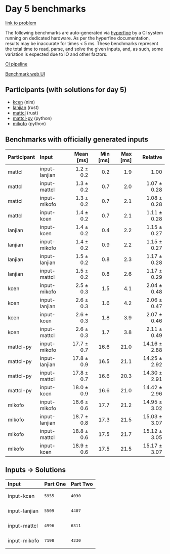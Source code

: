 # Day 5 benchmarks

[link to problem](https://adventofcode.com/2024/day/5)

The following benchmarks are auto-generated via
[hyperfine](https://github.com/sharkdp/hyperfine) by a CI system running on
dedicated hardware. As per the hyperfine documentation, results may be
inaccurate for times < 5 ms. These benchmarks represent the total time to read,
parse, and solve the given inputs, and, as such, some variation is expected due
to IO and other factors.

[CI pipeline](http://ci.papercode.net:8080/teams/main/pipelines/aoc2024)

[Benchmark web UI](https://aoc.ancalagon.black)


## Participants (with solutions for day 5)

- [kcen](https://github.com/kcen/aoc2024) (nim)
- [lanjian](https://github.com/lanjian/aoc-2024) (rust)
- [mattcl](https://github.com/mattcl/aoc2024) (rust)
- [mattcl-py](https://github.com/mattcl/aoc2024-py) (python)
- [mikofo](https://github.com/mikofo/aoc2024) (python)


## Benchmarks with officially generated inputs

| Participant | Input | Mean [ms] | Min [ms] | Max [ms] | Relative |
|:---|:---|---:|---:|---:|---:|
| mattcl | input-lanjian | 1.2 ± 0.2 | 0.2 | 1.9 | 1.00 |
| mattcl | input-mattcl | 1.3 ± 0.2 | 0.7 | 2.0 | 1.07 ± 0.28 |
| mattcl | input-mikofo | 1.3 ± 0.2 | 0.7 | 2.1 | 1.08 ± 0.28 |
| mattcl | input-kcen | 1.4 ± 0.2 | 0.7 | 2.1 | 1.11 ± 0.28 |
| lanjian | input-kcen | 1.4 ± 0.2 | 0.4 | 2.2 | 1.15 ± 0.27 |
| lanjian | input-mikofo | 1.4 ± 0.2 | 0.9 | 2.2 | 1.15 ± 0.27 |
| lanjian | input-lanjian | 1.5 ± 0.2 | 0.8 | 2.3 | 1.17 ± 0.28 |
| lanjian | input-mattcl | 1.5 ± 0.2 | 0.8 | 2.6 | 1.17 ± 0.29 |
| kcen | input-mikofo | 2.5 ± 0.3 | 1.5 | 4.1 | 2.04 ± 0.48 |
| kcen | input-lanjian | 2.6 ± 0.3 | 1.6 | 4.2 | 2.06 ± 0.47 |
| kcen | input-kcen | 2.6 ± 0.3 | 1.8 | 3.9 | 2.07 ± 0.46 |
| kcen | input-mattcl | 2.6 ± 0.3 | 1.7 | 3.8 | 2.11 ± 0.49 |
| mattcl-py | input-mikofo | 17.7 ± 0.7 | 16.6 | 21.0 | 14.16 ± 2.88 |
| mattcl-py | input-lanjian | 17.8 ± 0.9 | 16.5 | 21.1 | 14.25 ± 2.92 |
| mattcl-py | input-mattcl | 17.8 ± 0.7 | 16.6 | 20.3 | 14.30 ± 2.91 |
| mattcl-py | input-kcen | 18.0 ± 0.9 | 16.6 | 21.0 | 14.42 ± 2.96 |
| mikofo | input-mikofo | 18.6 ± 0.6 | 17.7 | 21.2 | 14.95 ± 3.02 |
| mikofo | input-lanjian | 18.7 ± 0.8 | 17.3 | 21.5 | 15.03 ± 3.07 |
| mikofo | input-mattcl | 18.8 ± 0.6 | 17.5 | 21.7 | 15.12 ± 3.05 |
| mikofo | input-kcen | 18.9 ± 0.6 | 17.5 | 21.5 | 15.17 ± 3.07 |


## Inputs -> Solutions

| Input | Part One | Part Two |
|:---|:---|:---|
|input-kcen|<pre>5955</pre>|<pre>4030</pre>|
|input-lanjian|<pre>5509</pre>|<pre>4407</pre>|
|input-mattcl|<pre>4996</pre>|<pre>6311</pre>|
|input-mikofo|<pre>7198</pre>|<pre>4230</pre>|